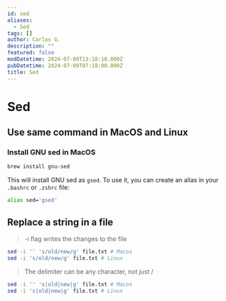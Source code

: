 ```yaml
---
id: sed
aliases:
  - Sed
tags: []
author: Carlos G.
description: ""
featured: false
modDatetime: 2024-07-09T13:18:10.000Z
pubDatetime: 2024-07-09T07:18:00.000Z
title: Sed
---
```


# Sed

## Use same command in MacOS and Linux

### Install GNU sed in MacOS

```bash
brew install gnu-sed
```

This will install GNU sed as `gsed`. To use it, you can create an alias in your `.bashrc` or `.zshrc` file:

```bash
alias sed='gsed'
```

## Replace a string in a file

> -i flag writes the changes to the file

```bash
sed -i '' 's/old/new/g' file.txt # Macos
sed -i 's/old/new/g' file.txt # Linux
```

> The delimiter can be any character, not just /

```bash
sed -i '' 's|old|new|g' file.txt # Macos
sed -i 's|old|new|g' file.txt # Linux
```

